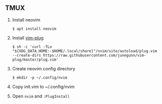 ## TMUX

1. Install neovim<br/> 
	```
	$ apt install neovim
	```	
2. Install [vim-plug](https://github.com/junegunn/vim-plug)<br/>
	```
	$ sh -c 'curl -fLo "${XDG_DATA_HOME:-$HOME/.local/share}"/nvim/site/autoload/plug.vim --create-dirs https://raw.githubusercontent.com/junegunn/vim-plug/master/plug.vim'
	```
3. Create neovim config directory<br/>
	```
	$ mkdir -p ~/.config/nvim
	```
4. Copy init.vim to ~/.config/nvim<br/>

5. Open `nvim` and `:PlugInstall`
